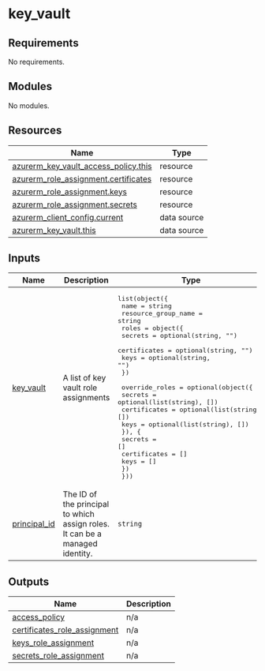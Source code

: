 # key_vault

<!-- BEGIN_TF_DOCS -->
## Requirements

No requirements.

## Modules

No modules.

## Resources

| Name | Type |
|------|------|
| [azurerm_key_vault_access_policy.this](https://registry.terraform.io/providers/hashicorp/azurerm/latest/docs/resources/key_vault_access_policy) | resource |
| [azurerm_role_assignment.certificates](https://registry.terraform.io/providers/hashicorp/azurerm/latest/docs/resources/role_assignment) | resource |
| [azurerm_role_assignment.keys](https://registry.terraform.io/providers/hashicorp/azurerm/latest/docs/resources/role_assignment) | resource |
| [azurerm_role_assignment.secrets](https://registry.terraform.io/providers/hashicorp/azurerm/latest/docs/resources/role_assignment) | resource |
| [azurerm_client_config.current](https://registry.terraform.io/providers/hashicorp/azurerm/latest/docs/data-sources/client_config) | data source |
| [azurerm_key_vault.this](https://registry.terraform.io/providers/hashicorp/azurerm/latest/docs/data-sources/key_vault) | data source |

## Inputs

| Name | Description | Type | Default | Required |
|------|-------------|------|---------|:--------:|
| <a name="input_key_vault"></a> [key\_vault](#input\_key\_vault) | A list of key vault role assignments | <pre>list(object({<br/>    name                = string<br/>    resource_group_name = string<br/>    roles = object({<br/>      secrets      = optional(string, "")<br/>      certificates = optional(string, "")<br/>      keys         = optional(string, "")<br/>    })<br/><br/>    override_roles = optional(object({<br/>      secrets      = optional(list(string), [])<br/>      certificates = optional(list(string), [])<br/>      keys         = optional(list(string), [])<br/>      }), {<br/>      secrets      = []<br/>      certificates = []<br/>      keys         = []<br/>    })<br/>  }))</pre> | `[]` | no |
| <a name="input_principal_id"></a> [principal\_id](#input\_principal\_id) | The ID of the principal to which assign roles. It can be a managed identity. | `string` | n/a | yes |

## Outputs

| Name | Description |
|------|-------------|
| <a name="output_access_policy"></a> [access\_policy](#output\_access\_policy) | n/a |
| <a name="output_certificates_role_assignment"></a> [certificates\_role\_assignment](#output\_certificates\_role\_assignment) | n/a |
| <a name="output_keys_role_assignment"></a> [keys\_role\_assignment](#output\_keys\_role\_assignment) | n/a |
| <a name="output_secrets_role_assignment"></a> [secrets\_role\_assignment](#output\_secrets\_role\_assignment) | n/a |
<!-- END_TF_DOCS -->

